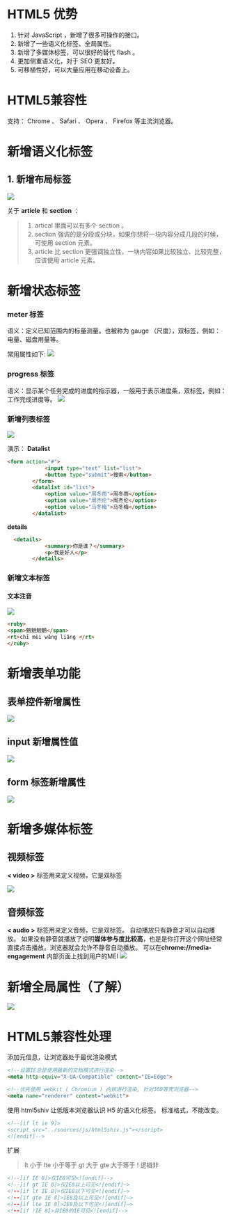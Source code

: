 # HTML5 优势
1.  针对 JavaScript ，新增了很多可操作的接口。
2. 新增了一些语义化标签、全局属性。
3. 新增了多媒体标签，可以很好的替代 flash 。
4. 更加侧重语义化，对于 SEO 更友好。
5. 可移植性好，可以大量应用在移动设备上。


# HTML5兼容性
支持： Chrome 、 Safari 、 Opera 、 Firefox 等主流浏览器。

# 新增语义化标签
## 1. 新增布局标签
![](imgs/Pasted%20image%2020230617145553.png)

关于 **article** 和 **section** ：
>1. artical 里面可以有多个 section 。 
>2. section 强调的是分段或分块，如果你想将一块内容分成几段的时候，可使用 section 元素。 
>3. article 比 section 更强调独立性，一块内容如果比较独立、比较完整，应该使用 article 元素。


# 新增状态标签
### meter 标签
语义：定义已知范围内的标量测量。也被称为 gauge （尺度），双标签，例如：电量、磁盘用量等。

常用属性如下:
![](imgs/Pasted%20image%2020230617145817.png)

### progress 标签
语义：显示某个任务完成的进度的指示器，一般用于表示进度条，双标签，例如：工作完成进度等。
![](imgs/Pasted%20image%2020230617151517.png)

### 新增列表标签
![](imgs/Pasted%20image%2020230617151538.png)

演示：
**Datalist**
```html
<form action="#">
            <input type="text" list="list">
            <button type="submit">搜索</button>
        </form>
        <datalist id="list">
            <option value="周冬雨">周冬雨</option>
            <option value="周杰伦">周杰伦</option>
            <option value="马冬梅">马冬梅</option>
        </datalist>
```

**details**
```html
  <details>
            <summary>你是谁？</summary>
            <p>我是好人</p>
        </details>
```

### 新增文本标签
#### 文本注音
![](imgs/Pasted%20image%2020230617183456.png)

```html
<ruby>
<span>魑魅魍魉</span>
<rt>chī mèi wǎng liǎng </rt>
</ruby>

```

# 新增表单功能
## 表单控件新增属性
![](imgs/Pasted%20image%2020230617183715.png)

##  input 新增属性值
![](imgs/Pasted%20image%2020230617184422.png)

## form 标签新增属性
![](imgs/Pasted%20image%2020230617184436.png)

# 新增多媒体标签
## 视频标签
**< video >** 标签用来定义视频，它是双标签

![](imgs/Pasted%20image%2020230617184915.png)

## 音频标签
**< audio >** 标签用来定义音频，它是双标签。
自动播放只有静音才可以自动播放。
如果没有静音就播放了说明**媒体参与度比较高**，也是是你打开这个网址经常直接点击播放。浏览器就会允许不静音自动播放。
可以在**chrome://media-engagement** 内部页面上找到用户的MEI
![](imgs/Pasted%20image%2020230617185426.png)

# 新增全局属性（了解）
![](imgs/Pasted%20image%2020230617185439.png)

# HTML5兼容性处理
添加元信息，让浏览器处于最优渲染模式
```html
<!--设置IE总是使用最新的文档模式进行渲染-->
<meta http-equiv="X-UA-Compatible" content="IE=Edge">

<!--优先使用 webkit ( Chromium ) 内核进行渲染, 针对360等壳浏览器-->
<meta name="renderer" content="webkit">
```

使用 html5shiv 让低版本浏览器认识 H5 的语义化标签。
标准格式，不能改变。
```html
<!--[if lt ie 9]>
<script src="../sources/js/html5shiv.js"></script>
<![endif]-->
```

扩展
>lt 小于 lte 小于等于 gt 大于 gte 大于等于 ! 逻辑非


```html
<!--[if IE 8]>仅IE8可见<![endif]-->
<!--[if gt IE 8]>仅IE8以上可见<![endif]—>
<!--[if lt IE 8]>仅IE8以下可见<![endif]—>
<!--[if gte IE 8]>IE8及以上可见<![endif]—>
<!--[if lte IE 8]>IE8及以下可见<![endif]—>
<!--[if !IE 8]>非IE8的IE可见<![endif]-->
```






